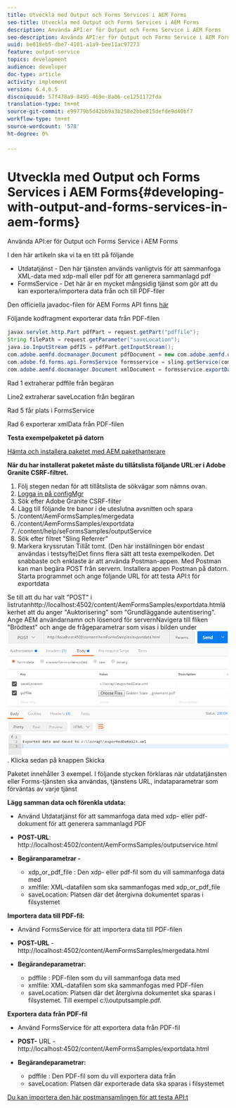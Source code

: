 ```yaml
---
title: Utveckla med Output och Forms Services i AEM Forms
seo-title: Utveckla med Output och Forms Services i AEM Forms
description: Använda API:er för Output och Forms Service i AEM Forms
seo-description: Använda API:er för Output och Forms Service i AEM Forms
uuid: be018eb5-dbe7-4101-a1a9-bee11ac97273
feature: output-service
topics: development
audience: developer
doc-type: article
activity: implement
version: 6.4,6.5
discoiquuid: 57f478a9-8495-469e-8a06-ce1251172fda
translation-type: tm+mt
source-git-commit: e99779b5d42bb9a3b258e2bbe815defde9d40bf7
workflow-type: tm+mt
source-wordcount: '578'
ht-degree: 0%

---
```



# Utveckla med Output och Forms Services i AEM Forms{#developing-with-output-and-forms-services-in-aem-forms}

Använda API:er för Output och Forms Service i AEM Forms

I den här artikeln ska vi ta en titt på följande

* Utdatatjänst - Den här tjänsten används vanligtvis för att sammanfoga XML-data med xdp-mall eller pdf för att generera sammanlagd pdf
* FormsService - Det här är en mycket mångsidig tjänst som gör att du kan exportera/importera data från och till PDF-filer

Den officiella javadoc-filen för AEM Forms API finns [här](https://helpx.adobe.com/aem-forms/6/javadocs/com/adobe/fd/output/api/package-summary.html)

Följande kodfragment exporterar data från PDF-filen

```java
javax.servlet.http.Part pdfPart = request.getPart("pdffile");
String filePath = request.getParameter("saveLocation");
java.io.InputStream pdfIS = pdfPart.getInputStream();
com.adobe.aemfd.docmanager.Document pdfDocument = new com.adobe.aemfd.docmanager.Document(pdfIS);
com.adobe.fd.forms.api.FormsService formsservice = sling.getService(com.adobe.fd.forms.api.FormsService.class);
com.adobe.aemfd.docmanager.Document xmlDocument = formsservice.exportData(pdfDocument,com.adobe.fd.forms.api.DataFormat.Auto);
```

Rad 1 extraherar pdffile från begäran

Line2 extraherar saveLocation från begäran

Rad 5 får plats i FormsService

Rad 6 exporterar xmlData från PDF-filen

**Testa exempelpaketet på datorn**

[Hämta och installera paketet med AEM pakethanterare](assets/outputandformsservice.zip)




**När du har installerat paketet måste du tillåtslista följande URL:er i Adobe Granite CSRF-filtret.**

1. Följ stegen nedan för att tillåtslista de sökvägar som nämns ovan.
1. [Logga in på configMgr](http://localhost:4502/system/console/configMgr)
1. Sök efter Adobe Granite CSRF-filter
1. Lägg till följande tre banor i de uteslutna avsnitten och spara
1. /content/AemFormsSamples/mergedata
1. /content/AemFormsSamples/exportdata
1. /content/help/seFormsSamples/outputService
1. Sök efter filtret &quot;Sling Referrer&quot;
1. Markera kryssrutan Tillåt tomt. (Den här inställningen bör endast användas i testsyfte)Det finns flera sätt att testa exempelkoden. Det snabbaste och enklaste är att använda Postman-appen. Med Postman kan man begära POST från servern. Installera appen Postman på datorn.
Starta programmet och ange följande URL för att testa API:t för exportdata

Se till att du har valt &quot;POST&quot; i listrutanhttp://localhost:4502/content/AemFormsSamples/exportdata.htmläkerhet att du anger &quot;Auktorisering&quot; som &quot;Grundläggande autentisering&quot;. Ange AEM användarnamn och lösenord för servernNavigera till fliken &quot;Brödtext&quot; och ange de frågeparametrar som visas i bilden under![exporten](assets/postexport.png). Klicka sedan på knappen Skicka

Paketet innehåller 3 exempel. I följande stycken förklaras när utdatatjänsten eller Forms-tjänsten ska användas, tjänstens URL, indataparametrar som förväntas av varje tjänst

**Lägg samman data och förenkla utdata:**

* Använd Utdatatjänst för att sammanfoga data med xdp- eller pdf-dokument för att generera sammanlagd PDF
* **POST-URL**: http://localhost:4502/content/AemFormsSamples/outputservice.html
* **Begäranparametrar -**

   * xdp_or_pdf_file : Den xdp- eller pdf-fil som du vill sammanfoga data med
   * xmlfile: XML-datafilen som ska sammanfogas med xdp_or_pdf_file
   * saveLocation: Platsen där det återgivna dokumentet sparas i filsystemet

**Importera data till PDF-fil:**
* Använd FormsService för att importera data till PDF-filen
* **POST-URL** - http://localhost:4502/content/AemFormsSamples/mergedata.html
* **Begärandeparametrar:**

   * pdffile : PDF-filen som du vill sammanfoga data med
   * xmlfile: XML-datafilen som ska sammanfogas med PDF-filen
   * saveLocation: Platsen där det återgivna dokumentet ska sparas i filsystemet. Till exempel c:\\\outputsample.pdf.

**Exportera data från PDF-fil**
* Använd FormsService för att exportera data från PDF-fil
* **POST-** URL - http://localhost:4502/content/AemFormsSamples/exportdata.html
* **Begärandeparametrar:**

   * pdffile : Den PDF-fil som du vill exportera data från
   * saveLocation: Platsen där exporterade data ska sparas i filsystemet

[Du kan importera den här postmansamlingen för att testa API:t](assets/document-services-postman-collection.json)

